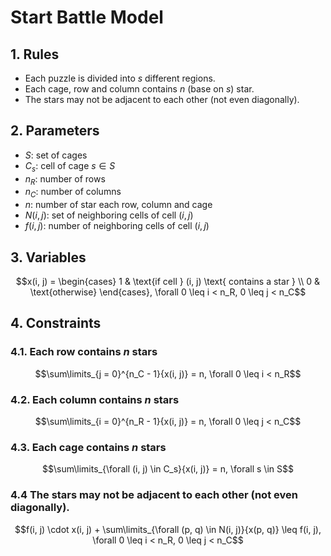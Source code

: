 # Start Battle Model

## 1. Rules
- Each puzzle is divided into $s$ different regions.
- Each cage, row and column contains $n$ (base on $s$) star.
- The stars may not be adjacent to each other (not even diagonally).

## 2. Parameters
- $S$: set of cages
- $C_s$: cell of cage $s \in S$
- $n_R$: number of rows
- $n_C$: number of columns
- $n$: number of star each row, column and cage
- $N(i, j)$: set of neighboring cells of cell $(i, j)$
- $f(i, j)$: number of neighboring cells of cell $(i, j)$

## 3. Variables
$$x(i, j) = \begin{cases}
    1 & \text{if cell } (i, j) \text{ contains a star } \\
    0 & \text{otherwise}
\end{cases}, \forall 0 \leq i < n_R, 0 \leq j < n_C$$

## 4. Constraints

### 4.1. Each row contains $n$ stars
$$\sum\limits_{j = 0}^{n_C - 1}{x(i, j)} = n, \forall 0 \leq i < n_R$$

### 4.2. Each column contains $n$ stars
$$\sum\limits_{i = 0}^{n_R - 1}{x(i, j)} = n, \forall 0 \leq j < n_C$$

### 4.3. Each cage contains $n$ stars
$$\sum\limits_{\forall (i, j) \in C_s}{x(i, j)} = n, \forall s \in S$$

### 4.4 The stars may not be adjacent to each other (not even diagonally).
$$f(i, j) \cdot x(i, j) + \sum\limits_{\forall (p, q) \in N(i, j)}{x(p, q)} \leq f(i, j), \forall 0 \leq i < n_R, 0 \leq j < n_C$$
